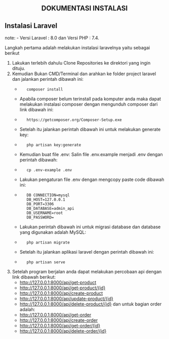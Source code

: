<h2 align="center">DOKUMENTASI INSTALASI</h2>

## Instalasi Laravel

note: 
     -     Versi Laravel : 8.0 dan Versi PHP : 7.4.

Langkah pertama adalah melakukan instalasi laravelnya yaitu sebagai berikut
1. Lakukan terlebih dahulu Clone Repositories ke direktori yang ingin dituju.
2. Kemudian Bukan CMD/Terminal dan arahkan ke folder project laravel dan jalankan perintah dibawah ini:
   -        composer install
   -    Apabila composer belum terinstall pada komputer anda maka dapat melakukan instalasi composer dengan mengunduh composer dari link dibawah ini:
   -        https://getcomposer.org/Composer-Setup.exe
   -    Setelah itu jalankan perintah dibawah ini untuk melakukan generate key:
   -        php artisan key:generate
   -    Kemudian buat file .env: Salin file .env.example menjadi .env dengan perintah dibawah:
   -        cp .env-example .env
   -    Lakukan pengaturan file .env dengan mengcopy paste code dibawah ini:
   -        DB CONNECTION=mysql
            DB_HOST=127.0.0.1
            DB_PORT=3306
            DB_DATABASE=admin_api
            DB_USERNAME=root
            DB_PASSWORD=
            
            
   -    Lakukan perintah dibawah ini untuk migrasi database dan database yang digunakan adalah MySQL:
   -        php artisan migrate
   -    Setelah itu jalankan aplikasi laravel dengan perintah dibawah ini:
   -        php artisan serve

3. Setelah program berjalan anda dapat melakukan percobaan api dengan link dibawah berikut:
   -    http://127.0.0.1:8000/api/get-product
   -    http://127.0.0.1:8000/api/get-product/{id}
   -    http://127.0.0.1:8000/api/create-product
   -    http://127.0.0.1:8000/api/update-product/{id}
   -    http://127.0.0.1:8000/api/delete-product/{id}
   dan untuk bagian order adalah:
   -    http://127.0.0.1:8000/api/get-order
   -    http://127.0.0.1:8000/api/create-order
   -    http://127.0.0.1:8000/api/get-order/{id}  
   -    http://127.0.0.1:8000/api/delete-order/{id}
